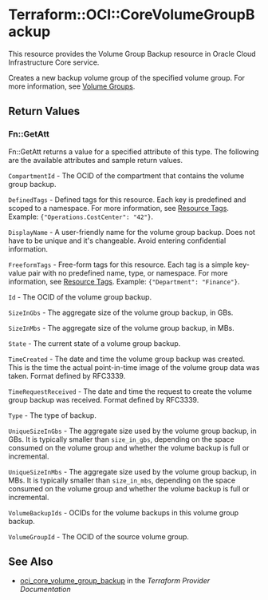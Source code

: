 # Terraform::OCI::CoreVolumeGroupBackup

This resource provides the Volume Group Backup resource in Oracle Cloud Infrastructure Core service.

Creates a new backup volume group of the specified volume group.
For more information, see [Volume Groups](https://docs.cloud.oracle.com/iaas/Content/Block/Concepts/volumegroups.htm).

## Return Values

### Fn::GetAtt

Fn::GetAtt returns a value for a specified attribute of this type. The following are the available attributes and sample return values.

`CompartmentId` - The OCID of the compartment that contains the volume group backup.

`DefinedTags` - Defined tags for this resource. Each key is predefined and scoped to a namespace. For more information, see [Resource Tags](https://docs.cloud.oracle.com/iaas/Content/General/Concepts/resourcetags.htm).  Example: `{"Operations.CostCenter": "42"}`.

`DisplayName` - A user-friendly name for the volume group backup. Does not have to be unique and it's changeable. Avoid entering confidential information.

`FreeformTags` - Free-form tags for this resource. Each tag is a simple key-value pair with no predefined name, type, or namespace. For more information, see [Resource Tags](https://docs.cloud.oracle.com/iaas/Content/General/Concepts/resourcetags.htm).  Example: `{"Department": "Finance"}`.

`Id` - The OCID of the volume group backup.

`SizeInGbs` - The aggregate size of the volume group backup, in GBs.

`SizeInMbs` - The aggregate size of the volume group backup, in MBs.

`State` - The current state of a volume group backup.

`TimeCreated` - The date and time the volume group backup was created. This is the time the actual point-in-time image of the volume group data was taken. Format defined by RFC3339.

`TimeRequestReceived` - The date and time the request to create the volume group backup was received. Format defined by RFC3339.

`Type` - The type of backup.

`UniqueSizeInGbs` - The aggregate size used by the volume group backup, in GBs.  It is typically smaller than `size_in_gbs`, depending on the space consumed on the volume group and whether the volume backup is full or incremental.

`UniqueSizeInMbs` - The aggregate size used by the volume group backup, in MBs.  It is typically smaller than `size_in_mbs`, depending on the space consumed on the volume group and whether the volume backup is full or incremental.

`VolumeBackupIds` - OCIDs for the volume backups in this volume group backup.

`VolumeGroupId` - The OCID of the source volume group.

## See Also

* [oci_core_volume_group_backup](https://www.terraform.io/docs/providers/oci/r/core_volume_group_backup.html) in the _Terraform Provider Documentation_